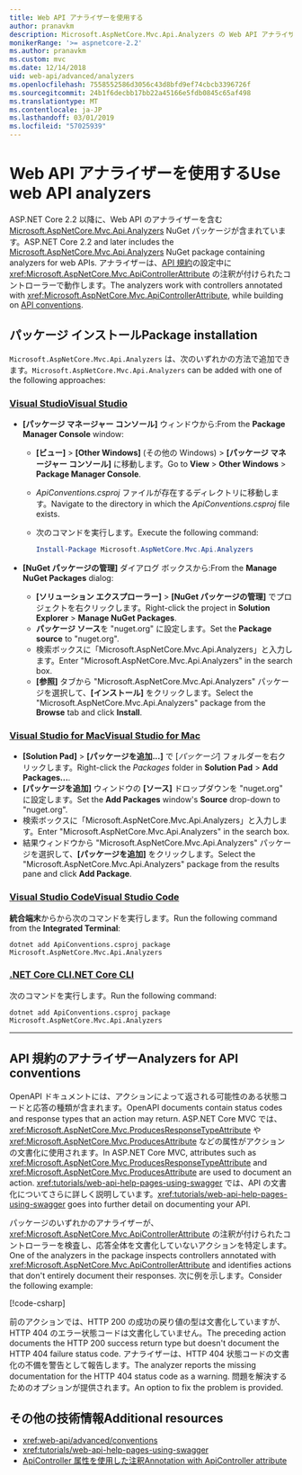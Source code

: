 ```yaml
---
title: Web API アナライザーを使用する
author: pranavkm
description: Microsoft.AspNetCore.Mvc.Api.Analyzers の Web API アナライザーについて説明します。
monikerRange: '>= aspnetcore-2.2'
ms.author: pranavkm
ms.custom: mvc
ms.date: 12/14/2018
uid: web-api/advanced/analyzers
ms.openlocfilehash: 7558552586d3056c43d8bfd9ef74cbcb3396726f
ms.sourcegitcommit: 24b1f6decbb17bb22a45166e5fdb0845c65af498
ms.translationtype: MT
ms.contentlocale: ja-JP
ms.lasthandoff: 03/01/2019
ms.locfileid: "57025939"
---
```

# <a name="use-web-api-analyzers"></a><span data-ttu-id="7b28d-103">Web API アナライザーを使用する</span><span class="sxs-lookup"><span data-stu-id="7b28d-103">Use web API analyzers</span></span>

<span data-ttu-id="7b28d-104">ASP.NET Core 2.2 以降に、Web API のアナライザーを含む [Microsoft.AspNetCore.Mvc.Api.Analyzers](https://www.nuget.org/packages/Microsoft.AspNetCore.Mvc.Api.Analyzers) NuGet パッケージが含まれています。</span><span class="sxs-lookup"><span data-stu-id="7b28d-104">ASP.NET Core 2.2 and later includes the [Microsoft.AspNetCore.Mvc.Api.Analyzers](https://www.nuget.org/packages/Microsoft.AspNetCore.Mvc.Api.Analyzers) NuGet package containing analyzers for web APIs.</span></span> <span data-ttu-id="7b28d-105">アナライザーは、[API 規約](xref:web-api/advanced/conventions)の設定中に <xref:Microsoft.AspNetCore.Mvc.ApiControllerAttribute> の注釈が付けられたコントローラーで動作します。</span><span class="sxs-lookup"><span data-stu-id="7b28d-105">The analyzers work with controllers annotated with <xref:Microsoft.AspNetCore.Mvc.ApiControllerAttribute>, while building on [API conventions](xref:web-api/advanced/conventions).</span></span>

## <a name="package-installation"></a><span data-ttu-id="7b28d-106">パッケージ インストール</span><span class="sxs-lookup"><span data-stu-id="7b28d-106">Package installation</span></span>

<span data-ttu-id="7b28d-107">`Microsoft.AspNetCore.Mvc.Api.Analyzers` は、次のいずれかの方法で追加できます。</span><span class="sxs-lookup"><span data-stu-id="7b28d-107">`Microsoft.AspNetCore.Mvc.Api.Analyzers` can be added with one of the following approaches:</span></span>

### <a name="visual-studiotabvisual-studio"></a>[<span data-ttu-id="7b28d-108">Visual Studio</span><span class="sxs-lookup"><span data-stu-id="7b28d-108">Visual Studio</span></span>](#tab/visual-studio)

* <span data-ttu-id="7b28d-109">**[パッケージ マネージャー コンソール]** ウィンドウから:</span><span class="sxs-lookup"><span data-stu-id="7b28d-109">From the **Package Manager Console** window:</span></span>
  * <span data-ttu-id="7b28d-110">**[ビュー]** > **[Other Windows]** \(その他の Windows\) > **[パッケージ マネージャー コンソール]** に移動します。</span><span class="sxs-lookup"><span data-stu-id="7b28d-110">Go to **View** > **Other Windows** > **Package Manager Console**.</span></span>
  * <span data-ttu-id="7b28d-111">*ApiConventions.csproj* ファイルが存在するディレクトリに移動します。</span><span class="sxs-lookup"><span data-stu-id="7b28d-111">Navigate to the directory in which the *ApiConventions.csproj* file exists.</span></span>
  * <span data-ttu-id="7b28d-112">次のコマンドを実行します。</span><span class="sxs-lookup"><span data-stu-id="7b28d-112">Execute the following command:</span></span>

    ```powershell
    Install-Package Microsoft.AspNetCore.Mvc.Api.Analyzers
    ```

* <span data-ttu-id="7b28d-113">**[NuGet パッケージの管理]** ダイアログ ボックスから:</span><span class="sxs-lookup"><span data-stu-id="7b28d-113">From the **Manage NuGet Packages** dialog:</span></span>
  * <span data-ttu-id="7b28d-114">**[ソリューション エクスプローラー]** > **[NuGet パッケージの管理]** でプロジェクトを右クリックします。</span><span class="sxs-lookup"><span data-stu-id="7b28d-114">Right-click the project in **Solution Explorer** > **Manage NuGet Packages**.</span></span>
  * <span data-ttu-id="7b28d-115">**パッケージ ソース**を "nuget.org" に設定します。</span><span class="sxs-lookup"><span data-stu-id="7b28d-115">Set the **Package source** to "nuget.org".</span></span>
  * <span data-ttu-id="7b28d-116">検索ボックスに「Microsoft.AspNetCore.Mvc.Api.Analyzers」と入力します。</span><span class="sxs-lookup"><span data-stu-id="7b28d-116">Enter "Microsoft.AspNetCore.Mvc.Api.Analyzers" in the search box.</span></span>
  * <span data-ttu-id="7b28d-117">**[参照]** タブから "Microsoft.AspNetCore.Mvc.Api.Analyzers" パッケージを選択して、**[インストール]** をクリックします。</span><span class="sxs-lookup"><span data-stu-id="7b28d-117">Select the "Microsoft.AspNetCore.Mvc.Api.Analyzers" package from the **Browse** tab and click **Install**.</span></span>

### <a name="visual-studio-for-mactabvisual-studio-mac"></a>[<span data-ttu-id="7b28d-118">Visual Studio for Mac</span><span class="sxs-lookup"><span data-stu-id="7b28d-118">Visual Studio for Mac</span></span>](#tab/visual-studio-mac)

* <span data-ttu-id="7b28d-119">**[Solution Pad]** > **[パッケージを追加...]** で [*パッケージ*] フォルダーを右クリックします。</span><span class="sxs-lookup"><span data-stu-id="7b28d-119">Right-click the *Packages* folder in **Solution Pad** > **Add Packages...**.</span></span>
* <span data-ttu-id="7b28d-120">**[パッケージを追加]** ウィンドウの **[ソース]** ドロップダウンを "nuget.org" に設定します。</span><span class="sxs-lookup"><span data-stu-id="7b28d-120">Set the **Add Packages** window's **Source** drop-down to "nuget.org".</span></span>
* <span data-ttu-id="7b28d-121">検索ボックスに「Microsoft.AspNetCore.Mvc.Api.Analyzers」と入力します。</span><span class="sxs-lookup"><span data-stu-id="7b28d-121">Enter "Microsoft.AspNetCore.Mvc.Api.Analyzers" in the search box.</span></span>
* <span data-ttu-id="7b28d-122">結果ウィンドウから "Microsoft.AspNetCore.Mvc.Api.Analyzers" パッケージを選択して、**[パッケージを追加]** をクリックします。</span><span class="sxs-lookup"><span data-stu-id="7b28d-122">Select the "Microsoft.AspNetCore.Mvc.Api.Analyzers" package from the results pane and click **Add Package**.</span></span>

### <a name="visual-studio-codetabvisual-studio-code"></a>[<span data-ttu-id="7b28d-123">Visual Studio Code</span><span class="sxs-lookup"><span data-stu-id="7b28d-123">Visual Studio Code</span></span>](#tab/visual-studio-code)

<span data-ttu-id="7b28d-124">**統合端末**からから次のコマンドを実行します。</span><span class="sxs-lookup"><span data-stu-id="7b28d-124">Run the following command from the **Integrated Terminal**:</span></span>

```console
dotnet add ApiConventions.csproj package Microsoft.AspNetCore.Mvc.Api.Analyzers
```

### <a name="net-core-clitabnetcore-cli"></a>[<span data-ttu-id="7b28d-125">.NET Core CLI</span><span class="sxs-lookup"><span data-stu-id="7b28d-125">.NET Core CLI</span></span>](#tab/netcore-cli)

<span data-ttu-id="7b28d-126">次のコマンドを実行します。</span><span class="sxs-lookup"><span data-stu-id="7b28d-126">Run the following command:</span></span>

```console
dotnet add ApiConventions.csproj package Microsoft.AspNetCore.Mvc.Api.Analyzers
```

---

## <a name="analyzers-for-api-conventions"></a><span data-ttu-id="7b28d-127">API 規約のアナライザー</span><span class="sxs-lookup"><span data-stu-id="7b28d-127">Analyzers for API conventions</span></span>

<span data-ttu-id="7b28d-128">OpenAPI ドキュメントには、アクションによって返される可能性のある状態コードと応答の種類が含まれます。</span><span class="sxs-lookup"><span data-stu-id="7b28d-128">OpenAPI documents contain status codes and response types that an action may return.</span></span> <span data-ttu-id="7b28d-129">ASP.NET Core MVC では、<xref:Microsoft.AspNetCore.Mvc.ProducesResponseTypeAttribute> や <xref:Microsoft.AspNetCore.Mvc.ProducesAttribute> などの属性がアクションの文書化に使用されます。</span><span class="sxs-lookup"><span data-stu-id="7b28d-129">In ASP.NET Core MVC, attributes such as <xref:Microsoft.AspNetCore.Mvc.ProducesResponseTypeAttribute> and <xref:Microsoft.AspNetCore.Mvc.ProducesAttribute> are used to document an action.</span></span> <span data-ttu-id="7b28d-130"><xref:tutorials/web-api-help-pages-using-swagger> では、API の文書化についてさらに詳しく説明しています。</span><span class="sxs-lookup"><span data-stu-id="7b28d-130"><xref:tutorials/web-api-help-pages-using-swagger> goes into further detail on documenting your API.</span></span>

<span data-ttu-id="7b28d-131">パッケージのいずれかのアナライザーが、<xref:Microsoft.AspNetCore.Mvc.ApiControllerAttribute> の注釈が付けられたコントローラーを検査し、応答全体を文書化していないアクションを特定します。</span><span class="sxs-lookup"><span data-stu-id="7b28d-131">One of the analyzers in the package inspects controllers annotated with <xref:Microsoft.AspNetCore.Mvc.ApiControllerAttribute> and identifies actions that don't entirely document their responses.</span></span> <span data-ttu-id="7b28d-132">次に例を示します。</span><span class="sxs-lookup"><span data-stu-id="7b28d-132">Consider the following example:</span></span>

[!code-csharp[](conventions/sample/Controllers/ContactsController.cs?name=missing404docs&highlight=9)]

<span data-ttu-id="7b28d-133">前のアクションでは、HTTP 200 の成功の戻り値の型は文書化していますが、HTTP 404 のエラー状態コードは文書化していません。</span><span class="sxs-lookup"><span data-stu-id="7b28d-133">The preceding action documents the HTTP 200 success return type but doesn't document the HTTP 404 failure status code.</span></span> <span data-ttu-id="7b28d-134">アナライザーは、HTTP 404 状態コードの文書化の不備を警告として報告します。</span><span class="sxs-lookup"><span data-stu-id="7b28d-134">The analyzer reports the missing documentation for the HTTP 404 status code as a warning.</span></span> <span data-ttu-id="7b28d-135">問題を解決するためのオプションが提供されます。</span><span class="sxs-lookup"><span data-stu-id="7b28d-135">An option to fix the problem is provided.</span></span>

## <a name="additional-resources"></a><span data-ttu-id="7b28d-136">その他の技術情報</span><span class="sxs-lookup"><span data-stu-id="7b28d-136">Additional resources</span></span>

* <xref:web-api/advanced/conventions>
* <xref:tutorials/web-api-help-pages-using-swagger>
* [<span data-ttu-id="7b28d-137">ApiController 属性を使用した注釈</span><span class="sxs-lookup"><span data-stu-id="7b28d-137">Annotation with ApiController attribute</span></span>](xref:web-api/index#annotation-with-apicontroller-attribute)
